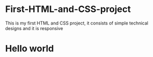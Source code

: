 # First-HTML-and-CSS-project

This is my first HTML and CSS project, it consists of simple technical designs and it is responsive

# Hello world
